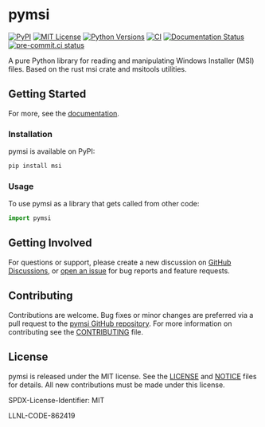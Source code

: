# pymsi

[![PyPI](https://img.shields.io/pypi/v/msi)](https://pypi.org/project/msi/)
[![MIT License](https://img.shields.io/pypi/l/msi.svg)](https://github.com/nightlark/pymsi/blob/main/LICENSE)
[![Python Versions](https://img.shields.io/pypi/pyversions/msi.svg)](https://pypi.org/project/msi/)
[![CI](https://github.com/nightlark/pymsi/actions/workflows/ci.yml/badge.svg)](https://github.com/nightlark/pymsi/actions)
[![Documentation Status](https://readthedocs.org/projects/pymsi/badge/?version=latest)](https://pymsi.readthedocs.io/en/latest/?badge=latest)
[![pre-commit.ci status](https://results.pre-commit.ci/badge/github/nightlark/pymsi/main.svg)](https://results.pre-commit.ci/latest/github/nightlark/pymsi/main)

A pure Python library for reading and manipulating Windows Installer (MSI) files. Based on the rust msi crate and msitools utilities.

## Getting Started


For more, see the [documentation](https://pymsi.readthedocs.io/en/latest/).

### Installation

pymsi is available on PyPI:

```sh
pip install msi
```

### Usage

To use pymsi as a library that gets called from other code:

```python
import pymsi
```

## Getting Involved

For questions or support, please create a new discussion on [GitHub Discussions](https://github.com/nightlark/pymsi/discussions/categories/q-a),
or [open an issue](https://github.com/nightlark/pymsi/issues/new/choose) for bug reports and feature requests.

## Contributing

Contributions are welcome. Bug fixes or minor changes are preferred via a
pull request to the [pymsi GitHub repository](https://github.com/nightlark/pymsi).
For more information on contributing see the [CONTRIBUTING](./CONTRIBUTING.md) file.

## License

pymsi is released under the MIT license. See the [LICENSE](./LICENSE)
and [NOTICE](./NOTICE) files for details. All new contributions must be made
under this license.

SPDX-License-Identifier: MIT

LLNL-CODE-862419
